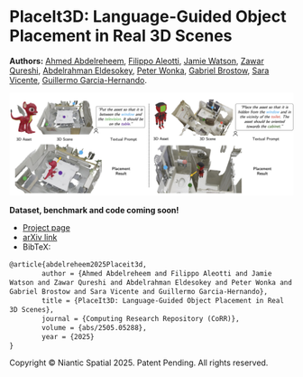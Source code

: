 # PlaceIt3D: Language-Guided Object Placement in Real 3D Scenes

**Authors:** [Ahmed Abdelreheem](https://samir55.github.io), [Filippo Aleotti](https://filippoaleotti.github.io/website/), [Jamie Watson](https://scholar.google.com/citations?user=5pC7fw8AAAAJ), [Zawar Qureshi](https://scholar.google.com/citations?user=P2jZC8YAAAAJ), [Abdelrahman Eldesokey](https://abdo-eldesokey.github.io/), [Peter Wonka](https://peterwonka.net/), [Gabriel Brostow](http://www0.cs.ucl.ac.uk/staff/G.Brostow/), [Sara Vicente](https://scholar.google.com/citations?user=7wWsNNcAAAAJ), [Guillermo Garcia-Hernando](https://guiggh.github.io/).



<p align="center">
  <img src="media/teaser_figure.jpg"width="720" />
</p>
<b>Dataset, benchmark and code coming soon!</b>

- [Project page](https://nianticlabs.github.io/placeit3d/)
- [arXiv link](https://arxiv.org/abs/2505.05288)
- BibTeX:
```
@article{abdelreheem2025Placeit3d,
        author = {Ahmed Abdelreheem and Filippo Aleotti and Jamie Watson and Zawar Qureshi and Abdelrahman Eldesokey and Peter Wonka and Gabriel Brostow and Sara Vicente and Guillermo Garcia-Hernando},
        title = {PlaceIt3D: Language-Guided Object Placement in Real 3D Scenes},
        journal = {Computing Research Repository (CoRR)},
        volume = {abs/2505.05288},
        year = {2025}
}
```
Copyright © Niantic Spatial 2025. Patent Pending.
All rights reserved.